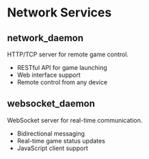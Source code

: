 # Network Services

## network_daemon
HTTP/TCP server for remote game control.
- RESTful API for game launching
- Web interface support
- Remote control from any device

## websocket_daemon
WebSocket server for real-time communication.
- Bidirectional messaging
- Real-time game status updates
- JavaScript client support
